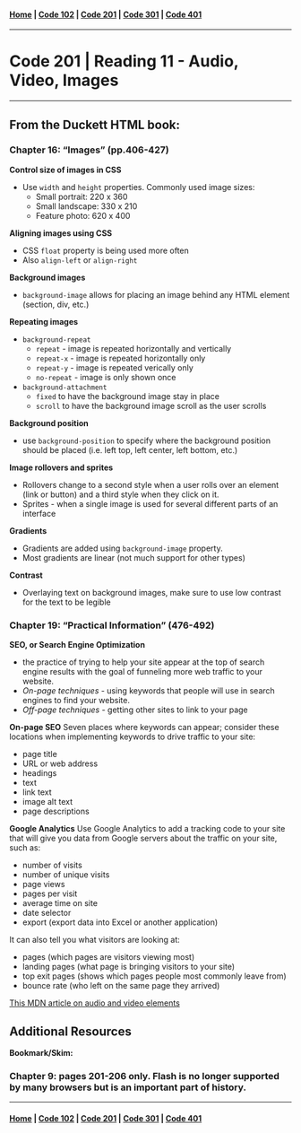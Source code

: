 #### [Home](../README.md) | [Code 102](../102main.md) | [Code 201](../201main.md) | [Code 301](../301main.md) | [Code 401](../401main.md)
***
# Code 201 | Reading 11 - Audio, Video, Images
*** 
## From the Duckett HTML book:
### Chapter 16: “Images” (pp.406-427)
**Control size of images in CSS**
- Use `width` and `height` properties. Commonly used image sizes:
    - Small portrait: 220 x 360
    - Small landscape: 330 x 210
    - Feature photo: 620 x 400

**Aligning images using CSS**
- CSS `float` property is being used more often
- Also `align-left` or `align-right`

**Background images**
- `background-image` allows for placing an image behind any HTML element (section, div, etc.)

**Repeating images**
- `background-repeat`
    - `repeat` - image is repeated horizontally and vertically
    - `repeat-x` - image is repeated horizontally only
    - `repeat-y` - image is repeated verically only
    - `no-repeat` - image is only shown once
- `background-attachment`
    - `fixed` to have the background image stay in place
    - `scroll` to have the background image scroll as the user scrolls

**Background position**
- use `background-position` to specify where the background position should be placed (i.e. left top, left center, left bottom, etc.)

**Image rollovers and sprites**
- Rollovers change to a second style when a user rolls over an element (link or button) and a third style when they click on it.
- Sprites - when a single image is used for several different parts of an interface

**Gradients**
- Gradients are added using `background-image` property. 
- Most gradients are linear (not much support for other types)

**Contrast**
- Overlaying text on background images, make sure to use low contrast for the text to be legible

### Chapter 19: “Practical Information” (476-492)
**SEO, or Search Engine Optimization**
- the practice of trying to help your site appear at the top of search engine results with the goal of funneling more web traffic to your website.
- *On-page techniques* - using keywords that people will use in search engines to find your website. 
- *Off-page techniques* - getting other sites to link to your page

**On-page SEO**
Seven places where keywords can appear; consider these locations when implementing keywords to drive traffic to your site:
- page title
- URL or web address
- headings
- text
- link text
- image alt text
- page descriptions

**Google Analytics**
Use Google Analytics to add a tracking code to your site that will give you data from Google servers about the traffic on your site, such as:
- number of visits
- number of unique visits
- page views
- pages per visit
- average time on site
- date selector
- export (export data into Excel or another application)

It can also tell you what visitors are looking at:
- pages (which pages are visitors viewing most)
- landing pages (what page is bringing visitors to your site)
- top exit pages (shows which pages people most commonly leave from)
- bounce rate (who left on the same page they arrived)


[This MDN article on audio and video elements](https://developer.mozilla.org/en-US/docs/Learn/JavaScript/Client-side_web_APIs/Video_and_audio_APIs)

## Additional Resources
**Bookmark/Skim:** 
### Chapter 9: pages 201-206 only. Flash is no longer supported by many browsers but is an important part of history.

***
#### [Home](../README.md) | [Code 102](../102main.md) | [Code 201](../201main.md) | [Code 301](../301main.md) | [Code 401](../401main.md)